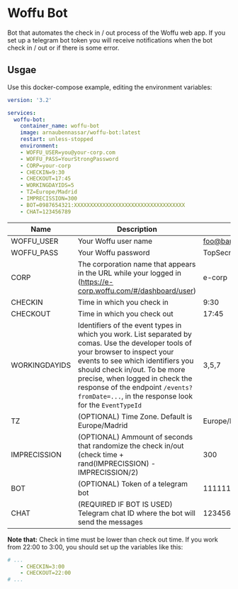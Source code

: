 # Woffu Bot
Bot that automates the check in / out process of the Woffu web app.
If you set up a telegram bot token you will receive notifications when the bot check in / out or if there is some error.

## Usgae
Use this docker-compose example, editing the environment variables:

```yaml
version: '3.2'

services:
  woffu-bot:
    container_name: woffu-bot
    image: arnaubennassar/woffu-bot:latest
    restart: unless-stopped
    environment:
    - WOFFU_USER=you@your-corp.com
    - WOFFU_PASS=YourStrongPassword
    - CORP=your-corp
    - CHECKIN=9:30
    - CHECKOUT=17:45
    - WORKINGDAYIDS=5
    - TZ=Europe/Madrid
    - IMPRECISSION=300
    - BOT=0987654321:XXXXXXXXXXXXXXXXXXXXXXXXXXXXXXXXXXX
    - CHAT=123456789
```

| Name  | Description  |  Example |
|---|---|---|
| WOFFU_USER  | Your Woffu user name  | foo@bar.com  |
| WOFFU_PASS  | Your Woffu password  | TopSecretPass  |
| CORP  | The corporation name that appears in the URL while your logged in (https://e-corp.woffu.com/#/dashboard/user)  | e-corp  |
| CHECKIN  | Time in which you check in  | 9:30  |
| CHECKOUT  | Time in which you check out  | 17:45  |
| WORKINGDAYIDS  | Identifiers of the event types in which you work. List separated by comas. Use the developer tools of your browser to inspect your events to see which identifiers you should check in/out. To be more precise, when logged in check the response of the endpoint `/events?fromDate=...`, in the response look for the `EventTypeId`   | 3,5,7  |
| TZ  | (OPTIONAL) Time Zone. Default is Europe/Madrid  | Europe/Madrid  |
| IMPRECISSION  | (OPTIONAL) Ammount of seconds that randomize the check in/out (check time + rand(IMPRECISSION) - IMPRECISSION/2)  | 300  |
| BOT  | (OPTIONAL) Token of a telegram bot | 1111111111:XXXXXXXXXXXXXXXXXXXXXXXXXXXXXXXXXXX  |
| CHAT  | (REQUIRED IF BOT IS USED) Telegram chat ID where the bot will send the messages  | 123456789  |

**Note that:** Check in time must be lower than check out time. If you work from 22:00 to 3:00, you should set up the variables like this:

```yaml
# ...
    - CHECKIN=3:00
    - CHECKOUT=22:00
# ...
```